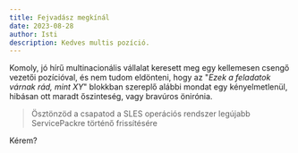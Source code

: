 ```yaml
---
title: Fejvadász megkínál
date: 2023-08-28
author: Isti
description: Kedves multis pozíció.
---
```

Komoly, jó hírű multinacionális vállalat keresett meg egy kellemesen csengő vezetői pozícióval, és nem tudom eldönteni, hogy az "*Ezek a feladatok várnak rád, mint XY*" blokkban szereplő alábbi mondat egy kényelmetlenül, hibásan ott maradt őszinteség, vagy bravúros önirónia.

>Ösztönzöd a csapatod a SLES operációs rendszer legújabb ServicePackre történő frissítésére

Kérem?
